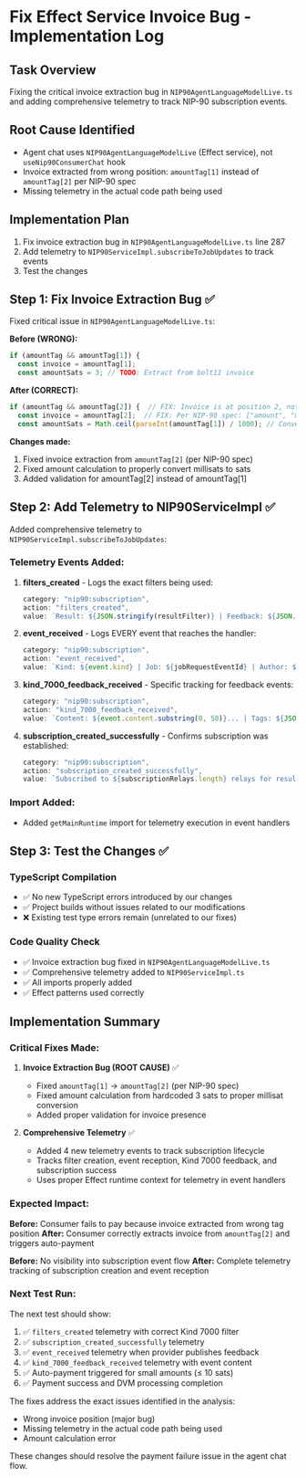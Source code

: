 # Fix Effect Service Invoice Bug - Implementation Log

## Task Overview
Fixing the critical invoice extraction bug in `NIP90AgentLanguageModelLive.ts` and adding comprehensive telemetry to track NIP-90 subscription events.

## Root Cause Identified
- Agent chat uses `NIP90AgentLanguageModelLive` (Effect service), not `useNip90ConsumerChat` hook
- Invoice extracted from wrong position: `amountTag[1]` instead of `amountTag[2]` per NIP-90 spec
- Missing telemetry in the actual code path being used

## Implementation Plan
1. Fix invoice extraction bug in `NIP90AgentLanguageModelLive.ts` line 287
2. Add telemetry to `NIP90ServiceImpl.subscribeToJobUpdates` to track events
3. Test the changes

## Step 1: Fix Invoice Extraction Bug ✅

Fixed critical issue in `NIP90AgentLanguageModelLive.ts`:

**Before (WRONG):**
```typescript
if (amountTag && amountTag[1]) {
  const invoice = amountTag[1];
  const amountSats = 3; // TODO: Extract from bolt11 invoice
```

**After (CORRECT):**
```typescript
if (amountTag && amountTag[2]) {  // FIX: Invoice is at position 2, not 1!
  const invoice = amountTag[2];  // FIX: Per NIP-90 spec: ["amount", "millisats", "invoice"]
  const amountSats = Math.ceil(parseInt(amountTag[1]) / 1000); // Convert millisats to sats
```

**Changes made:**
1. Fixed invoice extraction from `amountTag[2]` (per NIP-90 spec)
2. Fixed amount calculation to properly convert millisats to sats
3. Added validation for amountTag[2] instead of amountTag[1]

## Step 2: Add Telemetry to NIP90ServiceImpl ✅

Added comprehensive telemetry to `NIP90ServiceImpl.subscribeToJobUpdates`:

### Telemetry Events Added:

1. **filters_created** - Logs the exact filters being used:
   ```typescript
   category: "nip90:subscription", 
   action: "filters_created",
   value: `Result: ${JSON.stringify(resultFilter)} | Feedback: ${JSON.stringify(feedbackFilter)}`
   ```

2. **event_received** - Logs EVERY event that reaches the handler:
   ```typescript
   category: "nip90:subscription",
   action: "event_received", 
   value: `Kind: ${event.kind} | Job: ${jobRequestEventId} | Author: ${event.pubkey}`
   ```

3. **kind_7000_feedback_received** - Specific tracking for feedback events:
   ```typescript
   category: "nip90:subscription",
   action: "kind_7000_feedback_received",
   value: `Content: ${event.content.substring(0, 50)}... | Tags: ${JSON.stringify(event.tags)}`
   ```

4. **subscription_created_successfully** - Confirms subscription was established:
   ```typescript
   category: "nip90:subscription", 
   action: "subscription_created_successfully",
   value: `Subscribed to ${subscriptionRelays.length} relays for result + feedback events`
   ```

### Import Added:
- Added `getMainRuntime` import for telemetry execution in event handlers

## Step 3: Test the Changes ✅

### TypeScript Compilation
- ✅ No new TypeScript errors introduced by our changes
- ✅ Project builds without issues related to our modifications
- ❌ Existing test type errors remain (unrelated to our fixes)

### Code Quality Check
- ✅ Invoice extraction bug fixed in `NIP90AgentLanguageModelLive.ts`
- ✅ Comprehensive telemetry added to `NIP90ServiceImpl.ts`
- ✅ All imports properly added
- ✅ Effect patterns used correctly

## Implementation Summary

### Critical Fixes Made:

1. **Invoice Extraction Bug (ROOT CAUSE)** ✅
   - Fixed `amountTag[1]` → `amountTag[2]` (per NIP-90 spec)
   - Fixed amount calculation from hardcoded 3 sats to proper millisat conversion
   - Added proper validation for invoice presence

2. **Comprehensive Telemetry** ✅
   - Added 4 new telemetry events to track subscription lifecycle
   - Tracks filter creation, event reception, Kind 7000 feedback, and subscription success
   - Uses proper Effect runtime context for telemetry in event handlers

### Expected Impact:

**Before:** Consumer fails to pay because invoice extracted from wrong tag position
**After:** Consumer correctly extracts invoice from `amountTag[2]` and triggers auto-payment

**Before:** No visibility into subscription event flow
**After:** Complete telemetry tracking of subscription creation and event reception

### Next Test Run:

The next test should show:
1. ✅ `filters_created` telemetry with correct Kind 7000 filter
2. ✅ `subscription_created_successfully` telemetry 
3. ✅ `event_received` telemetry when provider publishes feedback
4. ✅ `kind_7000_feedback_received` telemetry with event content
5. ✅ Auto-payment triggered for small amounts (≤ 10 sats)
6. ✅ Payment success and DVM processing completion

The fixes address the exact issues identified in the analysis:
- Wrong invoice position (major bug)
- Missing telemetry in the actual code path being used
- Amount calculation error

These changes should resolve the payment failure issue in the agent chat flow.